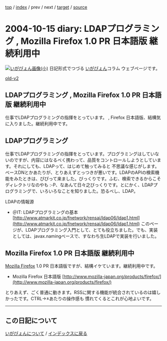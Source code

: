 [top](https://igapyon.github.io/diary/) 
 / [index](https://igapyon.github.io/diary/2004/index.html) 
 / prev 
 / next 
 / [target](https://igapyon.github.io/diary/2004/ig041015.html) 
 / [source](https://github.com/igapyon/diary/blob/gh-pages/2004/ig041015.html.src.md) 

2004-10-15 diary: LDAPプログラミング , Mozilla Firefox 1.0 PR 日本語版 継続利用中
=====================================================================================================
[![いがぴょん画像(小)](https://igapyon.github.io/diary/images/iga200306s.jpg "いがぴょん")](https://igapyon.github.io/diary/memo/memoigapyon.html) 日記形式でつづる [いがぴょん](https://igapyon.github.io/diary/memo/memoigapyon.html)コラム ウェブページです。

[old-v2](ig041015-orig.html)

## LDAPプログラミング , Mozilla Firefox 1.0 PR 日本語版 継続利用中

仕事でLDAPプログラミングの指揮をとっています。 , Firefox 日本語版、結構気に入りました。継続利用中です。


## LDAPプログラミング

仕事でLDAPプログラミングの指揮をとっています。プログラミングはしていないのですが、内容にはなるべく携わって、品質をコントロールしようとしています。それにしても、LDAPって、はじめて触ってみると 不思議な感じがします。ベースDNとかあたりが、とりあえずとっつきが悪いです。LDAPのAPIの検索機能をみたときは、ぴぴって来ました。びっくりです。ふむ、検索できるからこそディレクトリなのやも
:-P、なあんて日々之びっくりです。とにかく、LDAPプログラミングで、いろいろなことを知りました。恐るべし、LDAP。

LDAPの情報源

* ＠IT: LDAPプログラミングの基本
  [http://www.atmarkit.co.jp/fnetwork/rensai/ldap06/ldap1.html](http://www.atmarkit.co.jp/fnetwork/rensai/ldap06/ldap1.html)
  このページが、LDAPプログラミング入門として、とても役立ちました。でも、実装としては、javax.namingベースで、すなわち生LDAPで実装を行いました。

## Mozilla Firefox 1.0 PR 日本語版 継続利用中

[Mozilla Firefox](http://www.igapyon.jp/igapyon/diary/keyword/firefox.html) 1.0 PR 日本語版ですが、結構イケています。継続利用中です。

* Mozilla Firefox 日本語版
  [http://www.mozilla-japan.org/products/firefox/](http://www.mozilla-japan.org/products/firefox/)

とりあえず、ごく普通に動きます。RSSに関する機能が統合されているのは嬉しかったです。CTRL→±あたりの操作感も 慣れてくるとこれが心地よいです。


----------------------------------------------------------------------------------------------------

## この日記について
[いがぴょんについて](https://igapyon.github.io/diary/memo/memoigapyon.html) / [インデックスに戻る](https://igapyon.github.io/diary/idxall.html)
